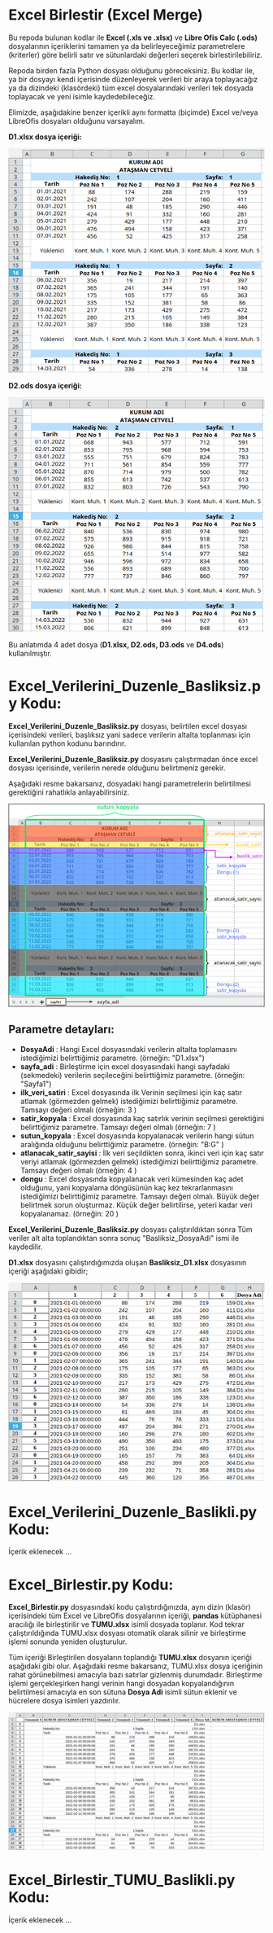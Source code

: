 # Excel Birlestir (Excel Merge)
Bu repoda bulunan kodlar ile **Excel (.xls ve .xlsx)** ve **Libre Ofis Calc (.ods)** dosyalarının içeriklerini tamamen ya da belirleyeceğimiz parametrelere (kriterler) göre belirli satır ve sütunlardaki değerleri seçerek birlestirilebiliriz.

Repoda birden fazla Python dosyası olduğunu göreceksiniz. Bu kodlar ile, ya bir dosyayı kendi içerisinde düzenleyerek verileri bir araya toplayacağız ya da dizindeki (klasördeki) tüm excel dosyalarındaki verileri tek dosyada toplayacak ve yeni isimle kaydedebileceğiz.

Elimizde, aşağıdakine benzer içerikli aynı formatta (biçimde) Excel ve/veya LibreOfis dosyaları olduğunu varsayalım.


**D1.xlsx dosya içeriği:**

![d1](resimler/D1.png)

**D2.ods dosya içeriği:**

![d2](resimler/D2.png)

Bu anlatımda 4 adet dosya (**D1.xlsx, D2.ods, D3.ods** ve **D4.ods**) kullanılmıştır.

# Excel_Verilerini_Duzenle_Basliksiz.py Kodu:
**Excel_Verilerini_Duzenle_Basliksiz.py** dosyası, belirtilen excel dosyası içerisindeki verileri, başlıksız yani sadece verilerin altalta toplanması için kullanılan python kodunu barındırır.

**Excel_Verilerini_Duzenle_Basliksiz.py** dosyasını çalıştırmadan önce excel dosyası içerisinde, verilerin nerede olduğunu belirtmeniz gerekir.

Aşağıdaki resme bakarsanız, dosyadaki hangi parametrelerin belirtilmesi gerektiğini rahatlıkla anlayabilirsiniz.

![parametreler_basliksiz.png](resimler/parametreler.png)

## Parametre detayları:
* **DosyaAdi**  : Hangi Excel dosyasındaki verilerin altalta toplamasını istediğimizi belirttiğimiz parametre. (örneğin: "D1.xlsx")
* **sayfa_adi**	 : Birleştirme için excel dosyasındaki hangi sayfadaki (sekmedeki) verilerin seçileceğini belirttiğimiz parametre. (örneğin: "Sayfa1")
* **ilk_veri_satiri** : Excel dosyasında ilk Verinin seçilmesi için kaç satır atlamak (görmezden gelmek) istediğimizi belirttiğimiz parametre. Tamsayı değeri olmalı (örneğin: 3 )
* **satir_kopyala**  : Excel dosyasında kaç satırlık verinin seçilmesi gerektiğini belirttiğimiz parametre. Tamsayı değeri olmalı (örneğin: 7 )
* **sutun_kopyala**  : Excel dosyasında kopyalanacak verilerin hangi sütun aralığında olduğunu belirttiğimiz parametre. (örneğin: "B:G" )
* **atlanacak_satir_sayisi** : İlk veri seçildikten sonra, ikinci veri için kaç satır veriyi atlamak (görmezden gelmek) istediğimizi belirttiğimiz parametre. Tamsayı değeri olmalı (örneğin: 4 )
* **dongu** : Excel dosyasında kopyalanacak veri kümesinden kaç adet olduğunu, yani kopyalama döngüsünün kaç kez tekrarlanmasını istediğimizi belirttiğimiz parametre. Tamsayı değeri olmalı. Büyük değer belirtmek sorun oluşturmaz. Küçük değer belirtilirse, yeteri kadar veri kopyalanamaz. (örneğin: 20 )

**Excel_Verilerini_Duzenle_Basliksiz.py** dosyası çalıştırıldıktan sonra Tüm veriler alt alta toplandıktan sonra sonuç "Basliksiz_DosyaAdi" ismi ile kaydedilir.

**D1.xlsx** dosyasını çalıştırdığımızda oluşan **Basliksiz_D1.xlsx** dosyasının içeriği aşağıdaki gibidir;

![Excel_Verilerini_Duzenle_Basliksiz_sonuc](resimler/Excel_Verilerini_Duzenle_Basliksiz_sonuc.png)


# Excel_Verilerini_Duzenle_Baslikli.py Kodu:
İçerik eklenecek ...


# Excel_Birlestir.py Kodu:
**Excel_Birlestir.py** dosyasındaki kodu çalıştırdığınızda, aynı dizin (klasör) içerisindeki tüm Excel ve LibreOfis dosyalarının içeriği, **pandas** kütüphanesi aracılığı ile birleştirilir ve **TUMU.xlsx** isimli dosyada toplanır. Kod tekrar çalıştırıldığında TUMU.xlsx dosyası otomatik olarak silinir ve birleştirme işlemi sonunda yeniden oluşturulur.

Tüm içeriği Birleştirilen dosyaların toplandığı **TUMU.xlsx** dosyanın içeriği aşağıdaki gibi olur. Aşağıdaki resme bakarsanız, TUMU.xlsx dosya içeriğinin rahat görünebilmesi amacıyla bazı satırlar gizlenmiş durumdadır. Birleştirme işlemi gerçekleşirken hangi verinin hangi dosyadan kopyalandığının belirtilmesi amacıyla en son sütuna **Dosya Adi** isimli sütun eklenir ve hücrelere dosya isimleri yazdırılır.

![excel_birlestir](resimler/excel_birlestir.png)


# Excel_Birlestir_TUMU_Baslikli.py Kodu:

İçerik eklenecek ...


